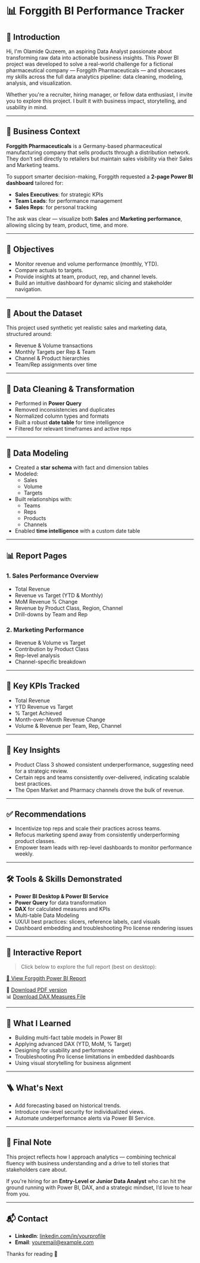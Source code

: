# 📊 Forggith BI Performance Tracker

## 👋 Introduction

Hi, I'm Olamide Quzeem, an aspiring Data Analyst passionate about transforming raw data into actionable business insights. This Power BI project was developed to solve a real-world challenge for a fictional pharmaceutical company — Forggith Pharmaceuticals — and showcases my skills across the full data analytics pipeline: data cleaning, modeling, analysis, and visualization.

Whether you're a recruiter, hiring manager, or fellow data enthusiast, I invite you to explore this project. I built it with business impact, storytelling, and usability in mind.

---

## 🧠 Business Context

**Forggith Pharmaceuticals** is a Germany-based pharmaceutical manufacturing company that sells products through a distribution network. They don’t sell directly to retailers but maintain sales visibility via their Sales and Marketing teams.

To support smarter decision-making, Forggith requested a **2-page Power BI dashboard** tailored for:
- **Sales Executives**: for strategic KPIs
- **Team Leads**: for performance management
- **Sales Reps**: for personal tracking

The ask was clear — visualize both **Sales** and **Marketing performance**, allowing slicing by team, product, time, and more.

---

## 🎯 Objectives

- Monitor revenue and volume performance (monthly, YTD).
- Compare actuals to targets.
- Provide insights at team, product, rep, and channel levels.
- Build an intuitive dashboard for dynamic slicing and stakeholder navigation.

---

## 📂 About the Dataset

This project used synthetic yet realistic sales and marketing data, structured around:

- Revenue & Volume transactions
- Monthly Targets per Rep & Team
- Channel & Product hierarchies
- Team/Rep assignments over time

---

## 🧹 Data Cleaning & Transformation

- Performed in **Power Query**
- Removed inconsistencies and duplicates
- Normalized column types and formats
- Built a robust **date table** for time intelligence
- Filtered for relevant timeframes and active reps

---

## 🧱 Data Modeling

- Created a **star schema** with fact and dimension tables
- Modeled:
  - Sales
  - Volume
  - Targets
- Built relationships with:
  - Teams
  - Reps
  - Products
  - Channels
- Enabled **time intelligence** with a custom date table

---

## 📊 Report Pages

### 1. **Sales Performance Overview**
- Total Revenue
- Revenue vs Target (YTD & Monthly)
- MoM Revenue % Change
- Revenue by Product Class, Region, Channel
- Drill-downs by Team and Rep

### 2. **Marketing Performance**
- Revenue & Volume vs Target
- Contribution by Product Class
- Rep-level analysis
- Channel-specific breakdown

---

## 📌 Key KPIs Tracked

- Total Revenue
- YTD Revenue vs Target
- % Target Achieved
- Month-over-Month Revenue Change
- Volume & Revenue per Team, Rep, Channel

---

## 🔎 Key Insights

- Product Class 3 showed consistent underperformance, suggesting need for a strategic review.
- Certain reps and teams consistently over-delivered, indicating scalable best practices.
- The Open Market and Pharmacy channels drove the bulk of revenue.

---

## ✅ Recommendations

- Incentivize top reps and scale their practices across teams.
- Refocus marketing spend away from consistently underperforming product classes.
- Empower team leads with rep-level dashboards to monitor performance weekly.

---

## 🛠 Tools & Skills Demonstrated

- **Power BI Desktop & Power BI Service**
- **Power Query** for data transformation
- **DAX** for calculated measures and KPIs
- Multi-table Data Modeling
- UX/UI best practices: slicers, reference labels, card visuals
- Dashboard embedding and troubleshooting Pro license rendering issues

---

## 🔗 Interactive Report

> Click below to explore the full report (best on desktop):

[🔗 View Forggith Power BI Report](https://app.powerbi.com/view?r=eyJrIjoiZjMxMDM5YWMtZGFjZi00NmNjLTk2ODEtNzkyZmEzYjNlNDZjIiwidCI6IjczZmFkNzQwLTYwNzgtNDk5My04NTZhLTM0YzNjOThhYjlmZSJ9)

📄 [Download PDF version](./Report%20PDF%20Export/Forggith_Report.pdf)  
📊 [Download DAX Measures File](./Measures.xlsx)

---

## 🧠 What I Learned

- Building multi-fact table models in Power BI
- Applying advanced DAX (YTD, MoM, % Target)
- Designing for usability and performance
- Troubleshooting Pro license limitations in embedded dashboards
- Using visual storytelling for business alignment

---

## 🪜 What's Next

- Add forecasting based on historical trends.
- Introduce row-level security for individualized views.
- Automate underperformance alerts via Power BI Service.

---

## 🙌 Final Note

This project reflects how I approach analytics — combining technical fluency with business understanding and a drive to tell stories that stakeholders care about.

If you're hiring for an **Entry-Level or Junior Data Analyst** who can hit the ground running with Power BI, DAX, and a strategic mindset, I’d love to hear from you.

---

## 📬 Contact

- **LinkedIn**: [linkedin.com/in/yourprofile](#)
- **Email**: [youremail@example.com](#)

Thanks for reading 🙌
